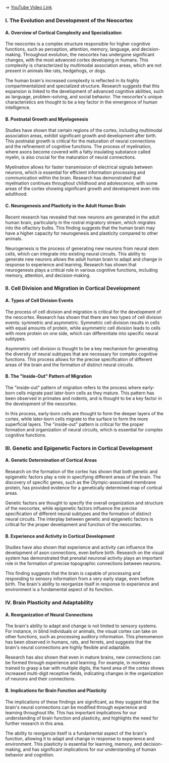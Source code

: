 -> [YouTube Video Link](https://www.youtube.com/watch?v=ujjKhLp2r5A&list=PLUl4u3cNGP62ABe0O-0qtaHHxyKQi1ZwR&index=35&pp=iAQB)

### I. The Evolution and Development of the Neocortex
#### A. Overview of Cortical Complexity and Specialization

The neocortex is a complex structure responsible for higher cognitive functions, such as perception, attention, memory, language, and decision-making. Throughout evolution, the neocortex has undergone significant changes, with the most advanced cortex developing in humans. This complexity is characterized by multimodal association areas, which are not present in animals like rats, hedgehogs, or dogs.

The human brain's increased complexity is reflected in its highly compartmentalized and specialized structure. Research suggests that this expansion is linked to the development of advanced cognitive abilities, such as language, problem-solving, and social behavior. The neocortex's unique characteristics are thought to be a key factor in the emergence of human intelligence.

#### B. Postnatal Growth and Myelogenesis

Studies have shown that certain regions of the cortex, including multimodal association areas, exhibit significant growth and development after birth. This postnatal growth is critical for the maturation of neural connections and the refinement of cognitive functions. The process of myelination, where axons become covered with a fatty insulating substance called myelin, is also crucial for the maturation of neural connections.

Myelination allows for faster transmission of electrical signals between neurons, which is essential for efficient information processing and communication within the brain. Research has demonstrated that myelination continues throughout childhood and adolescence, with some areas of the cortex showing significant growth and development even into adulthood.

#### C. Neurogenesis and Plasticity in the Adult Human Brain

Recent research has revealed that new neurons are generated in the adult human brain, particularly in the rostral migratory stream, which migrates into the olfactory bulbs. This finding suggests that the human brain may have a higher capacity for neurogenesis and plasticity compared to other animals.

Neurogenesis is the process of generating new neurons from neural stem cells, which can integrate into existing neural circuits. This ability to generate new neurons allows the adult human brain to adapt and change in response to experience and learning. Research has shown that neurogenesis plays a critical role in various cognitive functions, including memory, attention, and decision-making.

### II. Cell Division and Migration in Cortical Development
#### A. Types of Cell Division Events

The process of cell division and migration is critical for the development of the neocortex. Research has shown that there are two types of cell division events: symmetric and asymmetric. Symmetric cell division results in cells with equal amounts of protein, while asymmetric cell division leads to cells with more protein on one side, which can differentiate into specific neural subtypes.

Asymmetric cell division is thought to be a key mechanism for generating the diversity of neural subtypes that are necessary for complex cognitive functions. This process allows for the precise specification of different areas of the brain and the formation of distinct neural circuits.

#### B. The "Inside-Out" Pattern of Migration

The "inside-out" pattern of migration refers to the process where early-born cells migrate past later-born cells as they mature. This pattern has been observed in primates and rodents, and is thought to be a key factor in the development of the neocortex.

In this process, early-born cells are thought to form the deeper layers of the cortex, while later-born cells migrate to the surface to form the more superficial layers. The "inside-out" pattern is critical for the proper formation and organization of neural circuits, which is essential for complex cognitive functions.

### III. Genetic and Epigenetic Factors in Cortical Development
#### A. Genetic Determination of Cortical Areas

Research on the formation of the cortex has shown that both genetic and epigenetic factors play a role in specifying different areas of the brain. The discovery of specific genes, such as the Olympic-associated membrane protein, has provided evidence for a genetically determined map of cortical areas.

Genetic factors are thought to specify the overall organization and structure of the neocortex, while epigenetic factors influence the precise specification of different neural subtypes and the formation of distinct neural circuits. The interplay between genetic and epigenetic factors is critical for the proper development and function of the neocortex.

#### B. Experience and Activity in Cortical Development

Studies have also shown that experience and activity can influence the development of axon connections, even before birth. Research on the visual system has demonstrated that prenatal neuronal activity plays an important role in the formation of precise topographic connections between neurons.

This finding suggests that the brain is capable of processing and responding to sensory information from a very early stage, even before birth. The brain's ability to reorganize itself in response to experience and environment is a fundamental aspect of its function.

### IV. Brain Plasticity and Adaptability
#### A. Reorganization of Neural Connections

The brain's ability to adapt and change is not limited to sensory systems. For instance, in blind individuals or animals, the visual cortex can take on other functions, such as processing auditory information. This phenomenon has been observed in humans, rats, and ferrets, and suggests that the brain's neural connections are highly flexible and adaptable.

Research has also shown that even in mature brains, new connections can be formed through experience and learning. For example, in monkeys trained to grasp a bar with multiple digits, the hand area of the cortex shows increased multi-digit receptive fields, indicating changes in the organization of neurons and their connections.

#### B. Implications for Brain Function and Plasticity

The implications of these findings are significant, as they suggest that the brain's neural connections can be modified through experience and learning throughout life. This has important implications for our understanding of brain function and plasticity, and highlights the need for further research in this area.

The ability to reorganize itself is a fundamental aspect of the brain's function, allowing it to adapt and change in response to experience and environment. This plasticity is essential for learning, memory, and decision-making, and has significant implications for our understanding of human behavior and cognition.